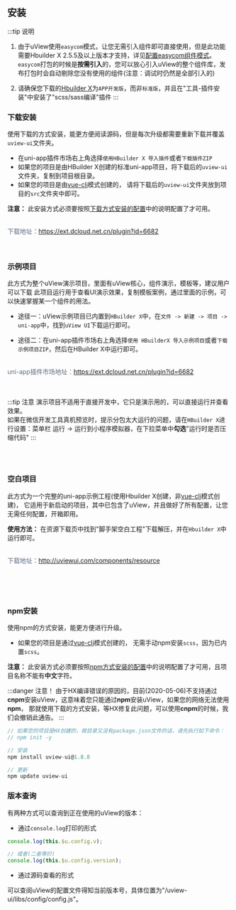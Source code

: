 ## 安装

<demo-model url="/"></demo-model>


:::tip 说明
1. 由于uView使用`easycom`模式，让您无需引入组件即可直接使用，但是此功能需要Hbuilder X 2.5.5及以上版本才支持，详见[配置easycom组件模式](/components/quickstart.html#_3-配置easycom组件模式)。
`easycom`打包的时候是**按需引入**的，您可以放心引入uView的整个组件库，发布打包时会自动剔除您没有使用的组件(注意：调试时仍然是全部引入的)

2. 请确保您下载的[Hbuilder X](https://www.dcloud.io/hbuilderx.html)为`APP开发版`，而非`标准版`，并且在"工具-插件安装"中安装了"scss/sass编译"插件
:::


### 下载安装

使用下载的方式安装，能更方便阅读源码，但是每次升级都需要重新下载并覆盖`uview-ui`文件夹。

- 在uni-app插件市场右上角选择`使用HBuilder X 导入插件`或者`下载插件ZIP`
- 如果您的项目是由HBuilder X创建的标准uni-app项目，将下载后的`uview-ui`文件夹，复制到项目根目录。
- 如果您的项目是由[vue-cli](https://uniapp.dcloud.io/quickstart?id=_2-%e9%80%9a%e8%bf%87vue-cli%e5%91%bd%e4%bb%a4%e8%a1%8c)模式创建的，
请将下载后的`uview-ui`文件夹放到项目的`src`文件夹中即可。


**注意：**  此安装方式必须要按照[下载方式安装的配置](/components/downloadSetting.html)中的说明配置了才可用。

<br>
<div @click="downloadPost(2)" class="download-link">
	<!-- 下载地址：<a href="https://download.uviewui.com/uView_1.3.6.zip">uView_1.3.6.zip</a> -->
	下载地址：<a target="_blank" href="https://ext.dcloud.net.cn/plugin?id=6682">https://ext.dcloud.net.cn/plugin?id=6682</a>
</div>
<br>
<br>



### 示例项目

此方式为整个uView演示项目，里面有uView核心，组件演示，模板等，建议用户可以下载
此项目运行用于查看UI演示效果，复制模板案例，通过里面的示例，可以快速掌握某一个组件的用法。 

- 途径一：uView示例项目已内置到`HBuilder X`中，在`文件 -> 新建 -> 项目 -> uni-app`中，找到`uView UI`下载运行即可。

- 途径二：在uni-app插件市场右上角选择`使用 HBuilderX 导入示例项目`或者`下载示例项目ZIP`，然后在HBuilder X中运行即可。

<br>
<div @click="downloadPost(3)" class="download-link">
	<!-- 下载地址：<a href="https://download.uviewui.com/uView_1.3.6_demo.zip">uView_1.3.6_demo.zip</a> -->
	uni-app插件市场地址：<a target="_blank" href="https://ext.dcloud.net.cn/plugin?id=6682">https://ext.dcloud.net.cn/plugin?id=6682</a>
</div>
<br>
<br>


:::tip 注意
演示项目不适用于直接开发中，它只是演示用的，可以直接运行并查看效果。  
如果在微信开发工具真机预览时，提示分包太大运行的问题，请在`HBuilder X`进行设置：菜单栏  运行 -> 运行到小程序模拟器，在下拉菜单中**勾选**"运行时是否压缩代码"
:::

<br>
<br>

### 空白项目

此方式为一个完整的uni-app示例工程(使用Hbuilder X创建，非[vue-cli](https://uniapp.dcloud.io/quickstart?id=_2-%e9%80%9a%e8%bf%87vue-cli%e5%91%bd%e4%bb%a4%e8%a1%8c)模式创建)，
它适用于新启动的项目，其中已包含了uView，并且做好了所有配置，让您无需任何配置，开箱即用。

**使用方法：** 在资源下载页中找到"脚手架空白工程"下载解压，并在`Hbuilder X`中运行即可。


<br>
<div @click="downloadPost(1)" class="download-link">
	<!-- 下载地址：<a href="https://download.uviewui.com/uView_1.4.0_default.zip">uView_1.4.0_default.zip</a> -->
	下载地址：<a target="_blank" href="http://uviewui.com/components/resource.html">http://uviewui.com/components/resource</a>
</div>
<br>
<br>



<br>
<br>


### npm安装
使用npm的方式安装，能更方便进行升级。  

- 如果您的项目是通过[vue-cli](https://uniapp.dcloud.io/quickstart?id=_2-%e9%80%9a%e8%bf%87vue-cli%e5%91%bd%e4%bb%a4%e8%a1%8c)模式创建的，
无需手动npm安装`scss`，因为已内置`scss`。


**注意：**  此安装方式必须要按照[npm方式安装的配置](/components/npmSetting.html)中的说明配置了才可用，且项目名称不能有**中文**字符。

:::danger 注意！
由于HX编译错误的原因的，目前(2020-05-06)不支持通过**cnpm**安装uView，这意味着您只能通过**npm**安装uView，如果您的网络无法使用**npm**，
那就使用下载的方式安装，等HX修复此问题，可以使用**cnpm**的时候，我们会撤销此通告。
:::

```js
// 如果您的项目是HX创建的，根目录又没有package.json文件的话，请先执行如下命令：
// npm init -y

// 安装
npm install uview-ui@1.8.8

// 更新
npm update uview-ui
```


### 版本查询

有两种方式可以查询到正在使用的uView的版本：  

- 通过`console.log`打印的形式

```js
console.log(this.$u.config.v);

// 或者(二者等价)
console.log(this.$u.config.version);
```


- 通过源码查看的形式

可以查阅uView的配置文件得知当前版本号，具体位置为"/uview-ui/libs/config/config.js"。


<script>
import axios from "axios";
export default {
	data() {
		return {
			
		}
	},
	methods: {
		downloadPost(type) {
			let url = this.$themeConfig.baseUrl + '/index/index/download';
			axios.post(url, {
			    type: type,
			})
			.then(function (response) {
			    // console.log(response);
			})
			.catch(function (error) {
			   // console.log(error);
			});
		}
	}
}
</script>


<style scoped>
.download-link {
	font-size: 14px;
	color: #5e6d82;
}
</style>
